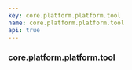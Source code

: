 ```yaml
---
key: core.platform.platform.tool
name: core.platform.platform.tool
api: true
---
```


### core.platform.platform.tool
